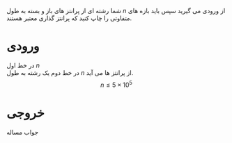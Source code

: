 شما رشته ای از پرانتز های باز و بسته به طول $n$ از ورودی می گیرید سپس باید بازه های متفاوتی را چاپ کنید که پرانتز گذاری معتبر هستند.  
# ورودی
در خط اول $n$  
در خط دوم یک رشته به طول $n$ از پرانتز ها می آید.  
$$ n \le 5 \times 10^5 $$
# خروجی
جواب مساله
